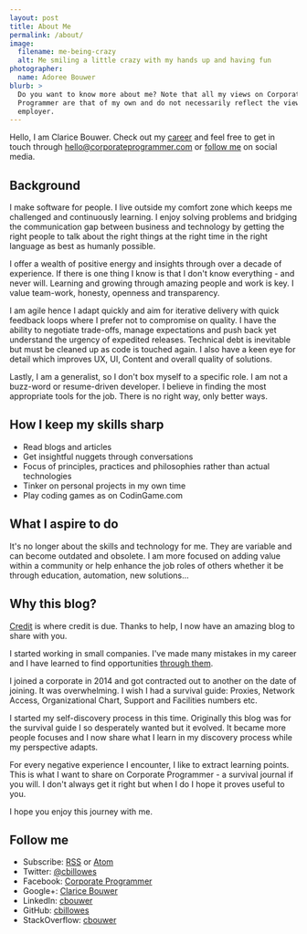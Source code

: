 ```yaml
---
layout: post
title: About Me
permalink: /about/
image:
  filename: me-being-crazy
  alt: Me smiling a little crazy with my hands up and having fun
photographer:
  name: Adoree Bouwer
blurb: >
  Do you want to know more about me? Note that all my views on Corporate
  Programmer are that of my own and do not necessarily reflect the views of my
  employer.
---
```


Hello, I am Clarice Bouwer. Check out my [career](/timeline) and feel free to get in touch through [hello@corporateprogrammer.com](mailto:hello@corporateprogrammer.com) or  [follow me](/about/#follow-me) on
social media.

## Background

I make software for people. I live outside my comfort zone which keeps me challenged and continuously learning. I enjoy solving problems and bridging the communication gap between business and technology by getting the right people to talk about the right things at the right time in the right language as best as humanly possible.

I offer a wealth of positive energy and insights through over a decade of experience. If there is one thing I know is that I don't know everything - and never will. Learning and growing through amazing people and work is key. I value team-work, honesty, openness and transparency.

I am agile hence I adapt quickly and aim for iterative delivery with quick feedback loops where I prefer not to compromise on quality. I have the ability to negotiate trade-offs, manage expectations and push back yet understand the urgency of expedited releases. Technical debt is inevitable but must be cleaned up as code is touched again. I also have a keen eye for detail which improves UX, UI, Content and overall quality of solutions.

Lastly, I am a generalist, so I don't box myself to a specific role. I am not a buzz-word or resume-driven developer. I believe in finding the most appropriate tools for the job. There is no right way, only better ways.

## How I keep my skills sharp

* Read blogs and articles
* Get insightful nuggets through conversations
* Focus of principles, practices and philosophies rather than actual technologies
* Tinker on personal projects in my own time
* Play coding games as on CodinGame.com

## What I aspire to do

It's no longer about the skills and technology for me. They are variable and can become outdated and obsolete. I am more focused on adding value within a community or help enhance the job roles of others whether it be through education, automation, new solutions...

## Why this blog?

[Credit](/credits) is where credit is due. Thanks to help, I now have an amazing blog to share with you.

I started working in small companies. I've made many mistakes in my career and I have learned to find opportunities
[through them](/blog/how-i-got-an-article-published).

I joined a corporate in 2014 and got
contracted out to another on the date of joining. It was overwhelming. I wish I
had a survival guide: Proxies, Network Access, Organizational Chart, Support and Facilities numbers etc.

I started my self-discovery process in this time. Originally this blog was for
the survival guide I so desperately wanted but it evolved. It became more
people focuses and I now share what I learn in my discovery process while my
perspective adapts.

For every negative experience I encounter, I like to extract learning points.
This is what I want to share on Corporate Programmer - a survival journal if you will. I don't always get it right but when I do I hope it proves useful to you.

I hope you enjoy this journey with me.

## Follow me

* Subscribe: [RSS](http://www.corporateprogrammer.com/feed.xml) or [Atom](http://www.corporateprogrammer.com/atom.xml)
* Twitter: [@cbillowes](https://twitter.com/cbillowes)
* Facebook: [Corporate Programmer](https://www.facebook.com/corporateprogrammer)
* Google+: [Clarice Bouwer](https://plus.google.com/115621322234261959523)
* LinkedIn: [cbouwer](https://za.linkedin.com/in/cbouwer)
* GitHub: [cbillowes](https://github.com/cbillowes)
* StackOverflow: [cbouwer](http://stackoverflow.com/users/849986/cbouwer)
